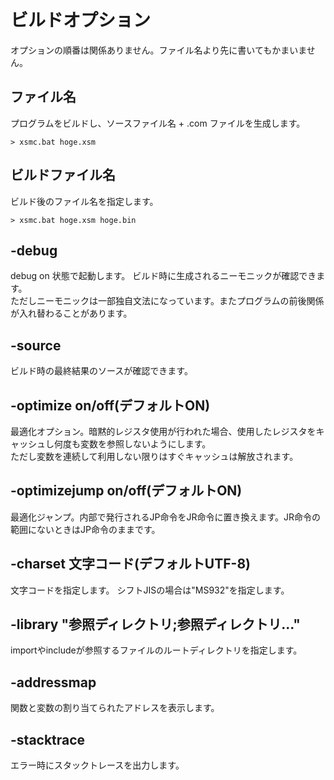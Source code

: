 # ビルドオプション

オプションの順番は関係ありません。ファイル名より先に書いてもかまいません。

## ファイル名
  プログラムをビルドし、ソースファイル名 + .com ファイルを生成します。     

  ```
  > xsmc.bat hoge.xsm
  ```

## ビルドファイル名
  ビルド後のファイル名を指定します。

  ```
  > xsmc.bat hoge.xsm hoge.bin
  ```

## -debug
  debug on 状態で起動します。
  ビルド時に生成されるニーモニックが確認できます。  
  ただしニーモニックは一部独自文法になっています。またプログラムの前後関係が入れ替わることがあります。

## -source
  ビルド時の最終結果のソースが確認できます。

## -optimize on/off(デフォルトON)
  最適化オプション。暗黙的レジスタ使用が行われた場合、使用したレジスタをキャッシュし何度も変数を参照しないようにします。  
  ただし変数を連続して利用しない限りはすぐキャッシュは解放されます。  

## -optimizejump on/off(デフォルトON) 
  最適化ジャンプ。内部で発行されるJP命令をJR命令に置き換えます。JR命令の範囲にないときはJP命令のままです。

## -charset 文字コード(デフォルトUTF-8)
  文字コードを指定します。
  シフトJISの場合は"MS932"を指定します。

## -library "参照ディレクトリ;参照ディレクトリ..."
  importやincludeが参照するファイルのルートディレクトリを指定します。

## -addressmap
  関数と変数の割り当てられたアドレスを表示します。

## -stacktrace
  エラー時にスタックトレースを出力します。
